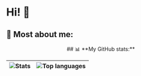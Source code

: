 # Hi! 👋
## 🚀 **Most about me:**


<div align="center">
## 📊 **My GitHub stats:**

| ![Stats](https://github-readme-stats.vercel.app/api?username=ChasDig&show_icons=true) | ![Top languages](https://github-readme-stats.vercel.app/api/top-langs/?username=ChasDig&layout=compact) |
|-------------------------------------------------------------------------------------------|-----------------------------------------------------------------------------------------------------|

</div>
